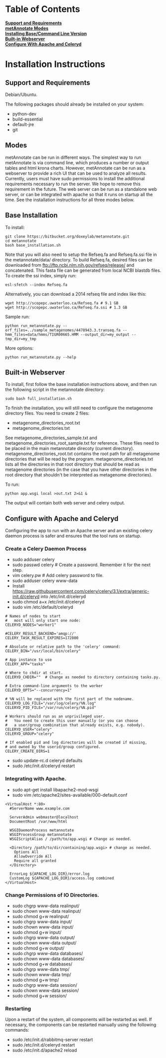 Table of Contents
=========================

**[Support and Requirements](#markdown-header-support-and-requirements)**  
**[metAnnotate Modes](#markdown-header-modes)**  
**[Installing Base/Command Line Version](#markdown-header-base-installation)**  
**[Built-in Webserver](#markdown-header-built-in-webserver)**  
**[Configure With Apache and Celeryd](#markdown-header-configure-with-apache-and-celeryd)**  

Installation Instructions
=========================

Support and Requirements
------------------------
Debian/Ubuntu.

The following packages should already be installed on your system:

 * python-dev
 * build-essential
 * default-jre
 * git

Modes
-----

metAnnotate can be run in different ways. The simplest way to run metAnnotate is
via command line, which produces a number or output tables and html krona
charts. However, metAnnotate can be run as a webserver to provide a rich UI that
can be used to analyze all results. Currently, users must have sudo permissions
to install the additional requirements necessary to run the server. We hope to
remove this requirement in the future. The web server can be run as a standalone
web server, or can be integrated with apache so that it runs on startup all the
time. See the installation instructions for all three modes below.

Base Installation
-----------------
To install:

    git clone https://bitbucket.org/doxeylab/metannotate.git
    cd metannotate
    bash base_installation.sh

Note that you will also need to setup the Refseq.fa and Refseq.fa.ssi file in
the metannotate/data/ directory. To build Refseq.fa, desired files can be
downloaded from <ftp://ftp.ncbi.nlm.nih.gov/refseq/release/> and concatenated.
This fasta file can be generated from local NCBI blastdb files.
To create the ssi index, simply run:

    esl-sfetch --index Refseq.fa

Alternatively, you can download a 2014 refseq file and index like this:

    wget http://scopepc.uwaterloo.ca/Refseq.fa # 9.1 GB
    wget http://scopepc.uwaterloo.ca/Refseq.fa.ssi # 1.3 GB

Sample run:

    python run_metannotate.py --orf_files=../sample_metagenomes/4478943.3.transeq.fa --hmm_files=data/hmms/TIGR00665.HMM --output_dir=my_output --tmp_dir=my_tmp

More options:

    python run_metannotate.py --help

Built-in Webserver
------------------
To install, first follow the base installation instructions above, and then run
the following script in the metannotate directory:

    sudo bash full_installation.sh

To finish the installation, you will still need to configure the metagenome
directory files. You need to create 2 files:

 * metagenome\_directories\_root.txt
 * metagenome\_directories.txt
 
See metagenome\_directories\_sample.txt and
metagenome\_directories\_root\_sample.txt for reference. These files need to be
placed in the main metannotate direcoty (current directory).
metagenome\_directories\_root.txt contains the root path for all metagenome
directories that will be read by the program. metagenome\_directories.txt lists
all the directories in that root directory that should be read as metagenome
directories (in the case that you have other directories in the root directory
that shouldn't be interpreted as metagenome directories).

To run:

    python app.wsgi local >out.txt 2>&1 &  

The output will contain both web server and celery output.

Configure with Apache and Celeryd
---------------------------------

Configuring the app to run with an Apache server and an existing celery daemon
process is safer and ensures that the tool runs on startup. 

### Create a Celery Daemon Process

 * sudo adduser celery
 * sudo passwd celery \# Create a password. Remember it for the next step.
 * vim celery.pw \# Add celery password to file.
 * sudo adduser celery www-data
 * Install https://raw.githubusercontent.com/celery/celery/3.1/extra/generic-init.d/celeryd into /etc/init.d/celeryd
 * sudo chmod a+x /etc/init.d/celeryd
 * sudo vim /etc/default/celeryd

```
# Names of nodes to start
#   most will only start one node:
CELERYD_NODES="worker1"

#CELERY_RESULT_BACKEND='amqp://'
CELERY_TASK_RESULT_EXPIRES=172800

# Absolute or relative path to the 'celery' command:
CELERY_BIN="/usr/local/bin/celery"

# App instance to use
CELERY_APP="tasks"

# Where to chdir at start.
CELERYD_CHDIR=""  # Change as needed to directory containing tasks.py.

# Extra command-line arguments to the worker
CELERYD_OPTS="--concurrency=1"

# %N will be replaced with the first part of the nodename.
CELERYD_LOG_FILE="/var/log/celery/%N.log"
CELERYD_PID_FILE="/var/run/celery/%N.pid"

# Workers should run as an unprivileged user.
#   You need to create this user manually (or you can choose
#   a user/group combination that already exists, e.g. nobody).
CELERYD_USER="celery"
CELERYD_GROUP="celery"

# If enabled pid and log directories will be created if missing,
# and owned by the userid/group configured.
CELERY_CREATE_DIRS=1
```

 * sudo update-rc.d celeryd defaults
 * sudo /etc/init.d/celeryd restart

### Integrating with Apache.
 * sudo apt-get install libapache2-mod-wsgi
 * sudo vim /etc/apache2/sites-available/000-default.conf

```
<VirtualHost *:80>
  #ServerName www.example.com

  ServerAdmin webmaster@localhost
  DocumentRoot /var/www/html

  WSGIDaemonProcess metannotate
  WSGIProcessGroup metannotate
  WSGIScriptAlias / /path/to/app.wsgi # Change as needed.

  <Directory /path/to/dir/containing/app.wsgi> # change as needed.
    Options All
    AllowOverride All
    Require all granted
  </Directory>

  ErrorLog ${APACHE_LOG_DIR}/error.log
  CustomLog ${APACHE_LOG_DIR}/access.log combined
</VirtualHost>
```

### Change Permissions of IO Directories.
 * sudo chgrp www-data realinput/
 * sudo chown www-data realinput/
 * sudo chmod g+w realinput/
 * sudo chgrp www-data input/
 * sudo chown www-data input/
 * sudo chmod g+w input/
 * sudo chgrp www-data output/
 * sudo chown www-data output/
 * sudo chmod g+w output/
 * sudo chgrp www-data databases/
 * sudo chown www-data databases/
 * sudo chmod g+w databases/
 * sudo chgrp www-data tmp/
 * sudo chown www-data tmp/
 * sudo chmod g+w tmp/
 * sudo chgrp www-data session/
 * sudo chown www-data session/
 * sudo chmod g+w session/

### Restarting
Upon a restart of the system, all components will be restarted as well. If
necessary, the components can be restarted manually using the following
commands:

 * sudo /etc/init.d/rabbitmq-server restart
 * sudo /etc/init.d/celeryd restart
 * sudo /etc/init.d/apache2 reload
